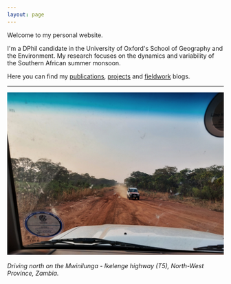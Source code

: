 ```yaml
---
layout: page
---
```


Welcome to my personal website.

I'm a DPhil candidate in the University of Oxford's School of Geography and the Environment. My research focuses on the dynamics and variability of the Southern African summer monsoon.

Here you can find my [publications](https://charlesknight1.github.io/publications/), [projects](https://charlesknight1.github.io/projects/) and [fieldwork](https://charlesknight1.github.io/fieldwork/) blogs.

___

![Road in NW Zambia](/assets/20220924_174005-01.jpeg)


*Driving north on the Mwinilunga - Ikelenge highway (T5), North-West Province, Zambia.*
